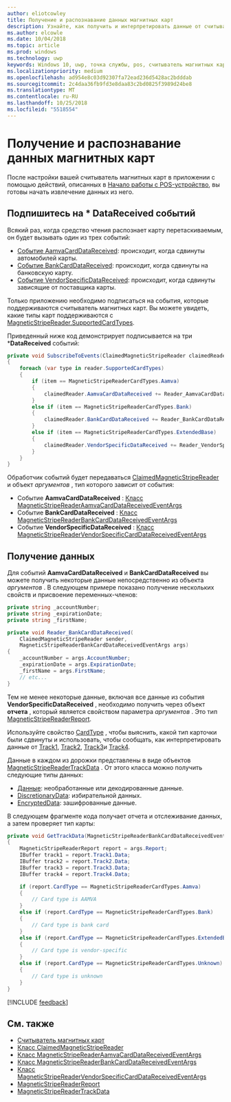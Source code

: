 ```yaml
---
author: eliotcowley
title: Получение и распознавание данных магнитных карт
description: Узнайте, как получить и интерпретировать данные от считывателя магнитных карт.
ms.author: elcowle
ms.date: 10/04/2018
ms.topic: article
ms.prod: windows
ms.technology: uwp
keywords: Windows 10, uwp, точка службы, pos, считыватель магнитных карт
ms.localizationpriority: medium
ms.openlocfilehash: ad954e8c03d92307fa72ead236d5428ac2bdddab
ms.sourcegitcommit: 2c4daa36fb9fd3e8daa83c2bd0825f3989d24be8
ms.translationtype: MT
ms.contentlocale: ru-RU
ms.lasthandoff: 10/25/2018
ms.locfileid: "5518554"
---
```

# <a name="obtain-and-understand-magnetic-stripe-data"></a>Получение и распознавание данных магнитных карт

После настройки вашей считыватель магнитных карт в приложении с помощью действий, описанных в [Начало работы с POS-устройство](pos-basics.md), вы готовы начать извлечение данных из него.

## <a name="subscribe-to-datareceived-events"></a>Подпишитесь на * DataReceived событий

Всякий раз, когда средство чтения распознает карту перетаскиваемым, он будет вызывать один из трех событий:

* [Событие AamvaCardDataReceived](https://docs.microsoft.com/uwp/api/windows.devices.pointofservice.claimedmagneticstripereader.aamvacarddatareceived): происходит, когда сдвинуты автомобилей карты.
* [Событие BankCardDataReceived](https://docs.microsoft.com/uwp/api/windows.devices.pointofservice.claimedmagneticstripereader.aamvacarddatareceived): происходит, когда сдвинуты на банковскую карту.
* [Событие VendorSpecificDataReceived](https://docs.microsoft.com/uwp/api/windows.devices.pointofservice.claimedmagneticstripereader.vendorspecificdatareceived): происходит, когда сдвинуты зависящие от поставщика карты.

Только приложению необходимо подписаться на события, которые поддерживаются считыватель магнитных карт. Вы можете увидеть, какие типы карт поддерживаются с [MagneticStripeReader.SupportedCardTypes](https://docs.microsoft.com/uwp/api/windows.devices.pointofservice.magneticstripereader.supportedcardtypes
).

Приведенный ниже код демонстрирует подписывается на три ***DataReceived** событий:

```cs
private void SubscribeToEvents(ClaimedMagneticStripeReader claimedReader, MagneticStripeReader reader)
{
    foreach (var type in reader.SupportedCardTypes)
    {
        if (item == MagneticStripeReaderCardTypes.Aamva)
        {
            claimedReader.AamvaCardDataReceived += Reader_AamvaCardDataReceived;
        }
        else if (item == MagneticStripeReaderCardTypes.Bank)
        {
            claimedReader.BankCardDataReceived += Reader_BankCardDataReceived;
        }
        else if (item == MagneticStripeReaderCardTypes.ExtendedBase)
        {
            claimedReader.VendorSpecificDataReceived += Reader_VendorSpecificDataReceived;
        }
    }
}
```

Обработчик событий будет передаваться [ClaimedMagneticStripeReader](https://docs.microsoft.com/uwp/api/windows.devices.pointofservice.claimedmagneticstripereader) и объект *аргументов* , тип которого зависит от события:

* Событие **AamvaCardDataReceived** : [Класс MagneticStripeReaderAamvaCardDataReceivedEventArgs](https://docs.microsoft.com/uwp/api/windows.devices.pointofservice.magneticstripereaderaamvacarddatareceivedeventargs)
* Событие **BankCardDataReceived** : [Класс MagneticStripeReaderBankCardDataReceivedEventArgs](https://docs.microsoft.com/uwp/api/windows.devices.pointofservice.magneticstripereaderbankcarddatareceivedeventargs)
* Событие **VendorSpecificDataReceived** : [Класс MagneticStripeReaderVendorSpecificCardDataReceivedEventArgs](https://docs.microsoft.com/uwp/api/windows.devices.pointofservice.magneticstripereadervendorspecificcarddatareceivedeventargs)

## <a name="get-the-data"></a>Получение данных

Для событий **AamvaCardDataReceived** и **BankCardDataReceived** вы можете получить некоторые данные непосредственно из объекта *аргументов* . В следующем примере показано получение нескольких свойств и присвоение переменных-членов:

```cs
private string _accountNumber;
private string _expirationDate;
private string _firstName;

private void Reader_BankCardDataReceived(
    ClaimedMagneticStripeReader sender, 
    MagneticStripeReaderBankCardDataReceivedEventArgs args)
{
    _accountNumber = args.AccountNumber;
    _expirationDate = args.ExpirationDate;
    _firstName = args.FirstName;
    // etc...
}
```

Тем не менее некоторые данные, включая все данные из события **VendorSpecificDataReceived** , необходимо получить через объект **отчета** , который является свойством параметра *аргументов* . Это тип [MagneticStripeReaderReport](https://docs.microsoft.com/uwp/api/windows.devices.pointofservice.magneticstripereaderreport).

Используйте свойство [CardType](https://docs.microsoft.com/uwp/api/windows.devices.pointofservice.magneticstripereaderreport.cardtype) , чтобы выяснить, какой тип карточки были сдвинуты и использовать, чтобы сообщать, как интерпретировать данные от [Track1](https://docs.microsoft.com/uwp/api/windows.devices.pointofservice.magneticstripereaderreport.track1), [Track2](https://docs.microsoft.com/uwp/api/windows.devices.pointofservice.magneticstripereaderreport.track2), [Track3](https://docs.microsoft.com/uwp/api/windows.devices.pointofservice.magneticstripereaderreport.track3)и [Track4](https://docs.microsoft.com/uwp/api/windows.devices.pointofservice.magneticstripereaderreport.track4).

Данные в каждом из дорожки представлены в виде объектов [MagneticStripeReaderTrackData](https://docs.microsoft.com/uwp/api/windows.devices.pointofservice.magneticstripereadertrackdata) . От этого класса можно получить следующие типы данных:

* [Данные](https://docs.microsoft.com/uwp/api/windows.devices.pointofservice.magneticstripereadertrackdata.data): необработанные или декодированные данные.
* [DiscretionaryData](https://docs.microsoft.com/uwp/api/windows.devices.pointofservice.magneticstripereadertrackdata.discretionarydata): избирательной данных. 
* [EncryptedData](https://docs.microsoft.com/uwp/api/windows.devices.pointofservice.magneticstripereadertrackdata.encrypteddata): зашифрованные данные.

В следующем фрагменте кода получает отчета и отслеживание данных, а затем проверяет тип карты:

```cs
private void GetTrackData(MagneticStripeReaderBankCardDataReceivedEventArgs args)
{
    MagneticStripeReaderReport report = args.Report;
    IBuffer track1 = report.Track1.Data;
    IBuffer track2 = report.Track2.Data;
    IBuffer track3 = report.Track3.Data;
    IBuffer track4 = report.Track4.Data;

    if (report.CardType == MagneticStripeReaderCardTypes.Aamva)
    {
        // Card type is AAMVA
    }
    else if (report.CardType == MagneticStripeReaderCardTypes.Bank)
    {
        // Card type is bank card
    }
    else if (report.CardType == MagneticStripeReaderCardTypes.ExtendedBase)
    {
        // Card type is vendor-specific
    }
    else if (report.CardType == MagneticStripeReaderCardTypes.Unknown)
    {
        // Card type is unknown
    }
}
```

[!INCLUDE [feedback](./includes/pos-feedback.md)]

## <a name="see-also"></a>См. также

* [Считыватель магнитных карт](pos-magnetic-stripe-reader.md)
* [Класс ClaimedMagneticStripeReader](https://docs.microsoft.com/uwp/api/windows.devices.pointofservice.claimedmagneticstripereader)
* [Класс MagneticStripeReaderAamvaCardDataReceivedEventArgs](https://docs.microsoft.com/uwp/api/windows.devices.pointofservice.magneticstripereaderaamvacarddatareceivedeventargs)
* [Класс MagneticStripeReaderBankCardDataReceivedEventArgs](https://docs.microsoft.com/uwp/api/windows.devices.pointofservice.magneticstripereaderbankcarddatareceivedeventargs)
* [Класс MagneticStripeReaderVendorSpecificCardDataReceivedEventArgs](https://docs.microsoft.com/uwp/api/windows.devices.pointofservice.magneticstripereadervendorspecificcarddatareceivedeventargs)
* [MagneticStripeReaderReport](https://docs.microsoft.com/uwp/api/windows.devices.pointofservice.magneticstripereaderreport)
* [MagneticStripeReaderTrackData](https://docs.microsoft.com/uwp/api/windows.devices.pointofservice.magneticstripereadertrackdata)